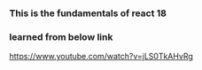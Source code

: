### This is the fundamentals of react 18

### learned from below link

https://www.youtube.com/watch?v=jLS0TkAHvRg
